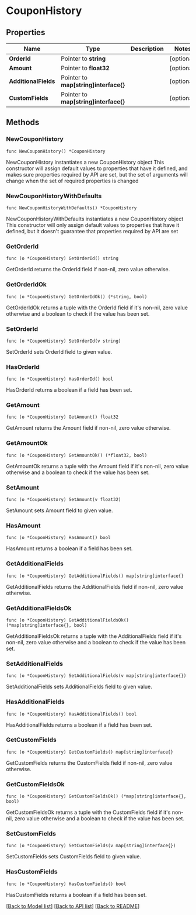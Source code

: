 # CouponHistory

## Properties

Name | Type | Description | Notes
------------ | ------------- | ------------- | -------------
**OrderId** | Pointer to **string** |  | [optional] 
**Amount** | Pointer to **float32** |  | [optional] 
**AdditionalFields** | Pointer to **map[string]interface{}** |  | [optional] 
**CustomFields** | Pointer to **map[string]interface{}** |  | [optional] 

## Methods

### NewCouponHistory

`func NewCouponHistory() *CouponHistory`

NewCouponHistory instantiates a new CouponHistory object
This constructor will assign default values to properties that have it defined,
and makes sure properties required by API are set, but the set of arguments
will change when the set of required properties is changed

### NewCouponHistoryWithDefaults

`func NewCouponHistoryWithDefaults() *CouponHistory`

NewCouponHistoryWithDefaults instantiates a new CouponHistory object
This constructor will only assign default values to properties that have it defined,
but it doesn't guarantee that properties required by API are set

### GetOrderId

`func (o *CouponHistory) GetOrderId() string`

GetOrderId returns the OrderId field if non-nil, zero value otherwise.

### GetOrderIdOk

`func (o *CouponHistory) GetOrderIdOk() (*string, bool)`

GetOrderIdOk returns a tuple with the OrderId field if it's non-nil, zero value otherwise
and a boolean to check if the value has been set.

### SetOrderId

`func (o *CouponHistory) SetOrderId(v string)`

SetOrderId sets OrderId field to given value.

### HasOrderId

`func (o *CouponHistory) HasOrderId() bool`

HasOrderId returns a boolean if a field has been set.

### GetAmount

`func (o *CouponHistory) GetAmount() float32`

GetAmount returns the Amount field if non-nil, zero value otherwise.

### GetAmountOk

`func (o *CouponHistory) GetAmountOk() (*float32, bool)`

GetAmountOk returns a tuple with the Amount field if it's non-nil, zero value otherwise
and a boolean to check if the value has been set.

### SetAmount

`func (o *CouponHistory) SetAmount(v float32)`

SetAmount sets Amount field to given value.

### HasAmount

`func (o *CouponHistory) HasAmount() bool`

HasAmount returns a boolean if a field has been set.

### GetAdditionalFields

`func (o *CouponHistory) GetAdditionalFields() map[string]interface{}`

GetAdditionalFields returns the AdditionalFields field if non-nil, zero value otherwise.

### GetAdditionalFieldsOk

`func (o *CouponHistory) GetAdditionalFieldsOk() (*map[string]interface{}, bool)`

GetAdditionalFieldsOk returns a tuple with the AdditionalFields field if it's non-nil, zero value otherwise
and a boolean to check if the value has been set.

### SetAdditionalFields

`func (o *CouponHistory) SetAdditionalFields(v map[string]interface{})`

SetAdditionalFields sets AdditionalFields field to given value.

### HasAdditionalFields

`func (o *CouponHistory) HasAdditionalFields() bool`

HasAdditionalFields returns a boolean if a field has been set.

### GetCustomFields

`func (o *CouponHistory) GetCustomFields() map[string]interface{}`

GetCustomFields returns the CustomFields field if non-nil, zero value otherwise.

### GetCustomFieldsOk

`func (o *CouponHistory) GetCustomFieldsOk() (*map[string]interface{}, bool)`

GetCustomFieldsOk returns a tuple with the CustomFields field if it's non-nil, zero value otherwise
and a boolean to check if the value has been set.

### SetCustomFields

`func (o *CouponHistory) SetCustomFields(v map[string]interface{})`

SetCustomFields sets CustomFields field to given value.

### HasCustomFields

`func (o *CouponHistory) HasCustomFields() bool`

HasCustomFields returns a boolean if a field has been set.


[[Back to Model list]](../README.md#documentation-for-models) [[Back to API list]](../README.md#documentation-for-api-endpoints) [[Back to README]](../README.md)


